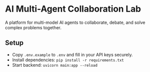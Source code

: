 # AI Multi-Agent Collaboration Lab

A platform for multi-model AI agents to collaborate, debate, and solve complex problems together.

## Setup
- Copy `.env.example` to `.env` and fill in your API keys securely.
- Install dependencies: `pip install -r requirements.txt`
- Start backend: `uvicorn main:app --reload`
